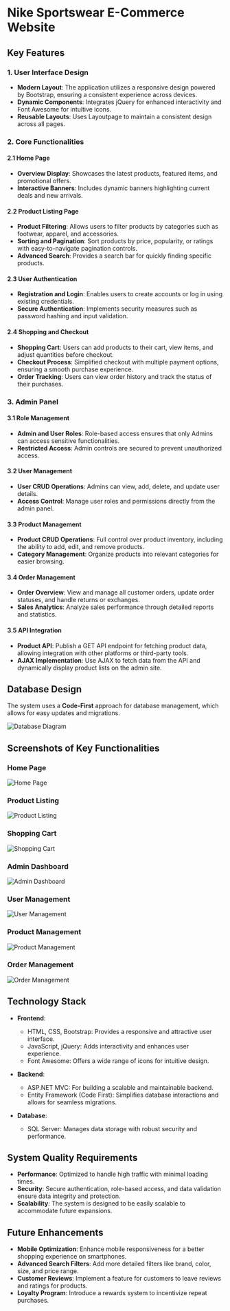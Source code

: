 # Nike Sportswear E-Commerce Website

## Key Features

### 1. User Interface Design
- **Modern Layout**: The application utilizes a responsive design powered by Bootstrap, ensuring a consistent experience across devices.
- **Dynamic Components**: Integrates jQuery for enhanced interactivity and Font Awesome for intuitive icons.
- **Reusable Layouts**: Uses Layoutpage to maintain a consistent design across all pages.

### 2. Core Functionalities

#### 2.1 Home Page
- **Overview Display**: Showcases the latest products, featured items, and promotional offers.
- **Interactive Banners**: Includes dynamic banners highlighting current deals and new arrivals.

#### 2.2 Product Listing Page
- **Product Filtering**: Allows users to filter products by categories such as footwear, apparel, and accessories.
- **Sorting and Pagination**: Sort products by price, popularity, or ratings with easy-to-navigate pagination controls.
- **Advanced Search**: Provides a search bar for quickly finding specific products.

#### 2.3 User Authentication
- **Registration and Login**: Enables users to create accounts or log in using existing credentials.
- **Secure Authentication**: Implements security measures such as password hashing and input validation.

#### 2.4 Shopping and Checkout
- **Shopping Cart**: Users can add products to their cart, view items, and adjust quantities before checkout.
- **Checkout Process**: Simplified checkout with multiple payment options, ensuring a smooth purchase experience.
- **Order Tracking**: Users can view order history and track the status of their purchases.

### 3. Admin Panel

#### 3.1 Role Management
- **Admin and User Roles**: Role-based access ensures that only Admins can access sensitive functionalities.
- **Restricted Access**: Admin controls are secured to prevent unauthorized access.

#### 3.2 User Management
- **User CRUD Operations**: Admins can view, add, delete, and update user details.
- **Access Control**: Manage user roles and permissions directly from the admin panel.

#### 3.3 Product Management
- **Product CRUD Operations**: Full control over product inventory, including the ability to add, edit, and remove products.
- **Category Management**: Organize products into relevant categories for easier browsing.

#### 3.4 Order Management
- **Order Overview**: View and manage all customer orders, update order statuses, and handle returns or exchanges.
- **Sales Analytics**: Analyze sales performance through detailed reports and statistics.

#### 3.5 API Integration
- **Product API**: Publish a GET API endpoint for fetching product data, allowing integration with other platforms or third-party tools.
- **AJAX Implementation**: Use AJAX to fetch data from the API and dynamically display product lists on the admin site.

## Database Design

The system uses a **Code-First** approach for database management, which allows for easy updates and migrations.

![Database Diagram](images/database_diagram.png)

## Screenshots of Key Functionalities

### Home Page
![Home Page](images/home_page.png)

### Product Listing
![Product Listing](images/product_listing.png)

### Shopping Cart
![Shopping Cart](images/shopping_cart.png)

### Admin Dashboard
![Admin Dashboard](images/admin_dashboard.png)

### User Management
![User Management](images/user_management.png)

### Product Management
![Product Management](images/product_management.png)

### Order Management
![Order Management](images/order_management.png)

## Technology Stack

- **Frontend**: 
  - HTML, CSS, Bootstrap: Provides a responsive and attractive user interface.
  - JavaScript, jQuery: Adds interactivity and enhances user experience.
  - Font Awesome: Offers a wide range of icons for intuitive design.

- **Backend**: 
  - ASP.NET MVC: For building a scalable and maintainable backend.
  - Entity Framework (Code First): Simplifies database interactions and allows for seamless migrations.

- **Database**:
  - SQL Server: Manages data storage with robust security and performance.

## System Quality Requirements

- **Performance**: Optimized to handle high traffic with minimal loading times.
- **Security**: Secure authentication, role-based access, and data validation ensure data integrity and protection.
- **Scalability**: The system is designed to be easily scalable to accommodate future expansions.

## Future Enhancements

- **Mobile Optimization**: Enhance mobile responsiveness for a better shopping experience on smartphones.
- **Advanced Search Filters**: Add more detailed filters like brand, color, size, and price range.
- **Customer Reviews**: Implement a feature for customers to leave reviews and ratings for products.
- **Loyalty Program**: Introduce a rewards system to incentivize repeat purchases.


